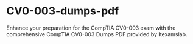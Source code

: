 # CV0-003-dumps-pdf
Enhance your preparation for the CompTIA CV0-003 exam with the comprehensive CompTIA CV0-003 Dumps PDF provided by Itexamslab.
